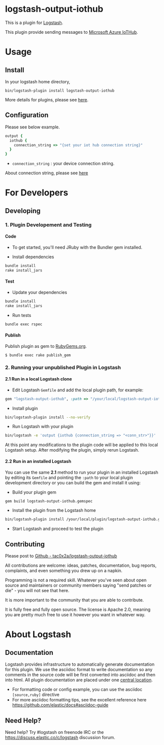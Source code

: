 # logstash-output-iothub

This is a plugin for [Logstash](https://github.com/elastic/logstash).

This plugin provide sending messages to [Microsoft Azure IoTHub](https://azure.microsoft.com/en-us/services/iot-hub/).


# Usage
## Install
In your logstash home directory,

```
bin/logstash-plugin install logstash-output-iothub
```

More details for plugins, please see  [here](https://www.elastic.co/guide/en/logstash/current/working-with-plugins.html).

## Configuration
Please see below example.

```ruby
output {
  iothub {
    connection_string => "{set your iot hub connection string}"
  }
}
```

+ `connection_string` : your device connection string.

About connection string, please see
[here](https://docs.microsoft.com/en-us/azure/iot-hub/iot-hub-java-java-getstarted)

# For Developers



## Developing

### 1. Plugin Developement and Testing

#### Code
- To get started, you'll need JRuby with the Bundler gem installed.

- Install dependencies
```sh
bundle install
rake install_jars
```

#### Test

- Update your dependencies
```sh
bundle install
rake install_jars
```

- Run tests
```sh
bundle exec rspec
```

#### Publish
Publish plugin as gem to [RubyGems.org](https://rubygems.org/).
```
$ bundle exec rake publish_gem
```


### 2. Running your unpublished Plugin in Logstash

#### 2.1 Run in a local Logstash clone

- Edit Logstash `Gemfile` and add the local plugin path, for example:
```ruby
gem "logstash-output-iothub", :path => "/your/local/logstash-output-iothub"
```
- Install plugin
```sh
bin/logstash-plugin install --no-verify
```
- Run Logstash with your plugin
```sh
bin/logstash -e 'output {iothub {connection_string => "<conn_str>"}}'
```
At this point any modifications to the plugin code will be applied to this local Logstash setup. After modifying the plugin, simply rerun Logstash.

#### 2.2 Run in an installed Logstash

You can use the same **2.1** method to run your plugin in an installed Logstash by editing its `Gemfile` and pointing the `:path` to your local plugin development directory or you can build the gem and install it using:

- Build your plugin gem
```sh
gem build logstash-output-iothub.gemspec
```
- Install the plugin from the Logstash home
```sh
bin/logstash-plugin install /your/local/plugin/logstash-output-iothub.gem
```
- Start Logstash and proceed to test the plugin

## Contributing
Please post to [Github - tac0x2a/logstash-output-iothub](https://github.com/tac0x2a/logstash-output-iothub)

All contributions are welcome: ideas, patches, documentation, bug reports, complaints, and even something you drew up on a napkin.

Programming is not a required skill. Whatever you've seen about open source and maintainers or community members  saying "send patches or die" - you will not see that here.

It is more important to the community that you are able to contribute.




It is fully free and fully open source. The license is Apache 2.0, meaning you are pretty much free to use it however you want in whatever way.

# About Logstash
## Documentation

Logstash provides infrastructure to automatically generate documentation for this plugin. We use the asciidoc format to write documentation so any comments in the source code will be first converted into asciidoc and then into html. All plugin documentation are placed under one [central location](http://www.elastic.co/guide/en/logstash/current/).

- For formatting code or config example, you can use the asciidoc `[source,ruby]` directive
- For more asciidoc formatting tips, see the excellent reference here https://github.com/elastic/docs#asciidoc-guide

## Need Help?

Need help? Try #logstash on freenode IRC or the https://discuss.elastic.co/c/logstash discussion forum.
